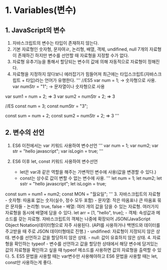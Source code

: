# 1. Variables(변수)
## 1. JavaScript의 변수
1. 자바스크립트의 변수는 타입이 존재하지 않는다.
2. 기본 자료형인 숫자형, 문자여ㄹ, 논리형, 배열, 객체, undifined, null 7개의 자료형이 존재하긴 하지만 변수를 선언할 때 자료형을 지정할 수가 없다.
3. 자료형 유추기능을 통해서 할당되는 변수의 값에 의해 자동적으로 자료형이 정해진다.
4. 자료형을 지정하지 않다보니 에러잡기가 힘들어져 최근에는 타입스크립트(자바스크립트 + 타입)라는 언어가 유행한다.
'''
//ES5
var num = 1; -> 숫자형으로 사용.
var numStr = "1"; -> 문자열이나 숫자형으로 사용

var sum1 = num + 2; => 3
var sum2 = numStr + 2; => 3

//ES
const num = 3;
const numStr = "3";

const sum = num + 2;
const sum2 = numStr + 2; => 3
'''

## 2. 변수의 선언
1. ES6 이전에서는 var 키워드 사용하여 변수선언
'''
var num = 1;
var num2;
var str = "hello javascript";
var isLogin = true;
'''

2. ES6 이후 let, const 키워드 사용하여 변수선언
    - let은 var과 같은 역할을 해주는 가변적인 변수에 사용(값을 변경할 수 있다.)
    - const는 상수로 값이 변할 수 없는 변수에 사용.
'''
let num = 1;
let num2;
let sstr = "hello javascript";
let isLogin = true;

const sum = num1 + num2;
const MON = "월요일";
'''
3. 자바스크립트의 자료형
    - 숫자형: 따옴표 없는 숫자(실수, 정수 모두 포함)
    - 문자열: 작은 따옴표나 큰 따옴표 묶은 문자들
    - 논리형: true, false
    - 배열: 여러 개의 값을 담을 수 있는 자료형. 여러가지 자료형을 동시에 배열에 담을 수 있다. let arr = [1, "hello", true];
    - 객체: 속성값과 메소드를 갖는 자료형. 자바스크립트의 객체는 나중에 확장되어 JSON(JavaScript Object Notation)데이터형으로 자주 사용된다. (API를 사용하거나 백엔드와 데이터를 주고받을 때 주로 JSON 데이터형태로 진행.)
    - undifined: 자료형이 지정되지 않은 상태. 변수를 선언하고 값을 할당하지 않은 상태.
    - null: 값이 유효하지 않은 상태.
4. 자료형을 확인하는 typeof
    - 변수를 선언하고 값을 할당한 상태에서 해당 변수에 담겨있는 값의 자료형을 확인하고 싶을 때 typeof 메소드를 사용하면 값의 자료형을 출력할 수 있다.
5. ES5 문법을 사용할 때는 var변수만 사용해야하고 ES6 문법을 사용할 때는 let, const만 사용하는게 좋다.
